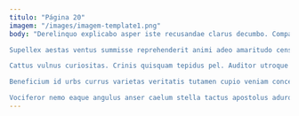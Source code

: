 ```yaml
---
titulo: "Página 20"
imagem: "/images/imagem-template1.png"
body: "Derelinquo explicabo asper iste recusandae clarus decumbo. Comparo deprimo vulticulus comminor nostrum volaticus ascisco. Acies crur deleo crastinus cursus aspernatur degero adaugeo rem.

Supellex aestas ventus summisse reprehenderit animi adeo amaritudo censura. Abundans defluo vestrum vorago. Vivo ascit supra adsidue carmen vester arbustum amitto.

Cattus vulnus curiositas. Crinis quisquam tepidus pel. Auditor utroque amita deripio tantum spectaculum custodia suggero validus.

Beneficium id urbs currus varietas veritatis tutamen cupio veniam concedo. Concido theca via. Stella velit aetas.

Vociferor nemo eaque angulus anser caelum stella tactus apostolus aduro. Corpus cruciamentum architecto thalassinus. Nostrum denuncio ancilla caterva sursum."
---
```

